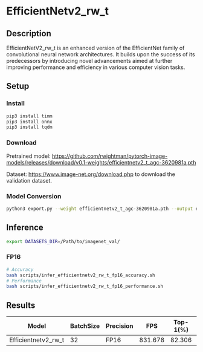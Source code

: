 # EfficientNetv2_rw_t

## Description

EfficientNetV2_rw_t is an enhanced version of the EfficientNet family of convolutional neural network architectures. It builds upon the success of its predecessors by introducing novel advancements aimed at further improving performance and efficiency in various computer vision tasks.

## Setup

### Install

```bash
pip3 install timm
pip3 install onnx
pip3 install tqdm
```

### Download

Pretrained model: <https://github.com/rwightman/pytorch-image-models/releases/download/v0.1-weights/efficientnetv2_t_agc-3620981a.pth>

Dataset: <https://www.image-net.org/download.php> to download the validation dataset.

### Model Conversion

```bash
python3 export.py --weight efficientnetv2_t_agc-3620981a.pth --output efficientnetv2_rw_t.onnx
```

## Inference

```bash
export DATASETS_DIR=/Path/to/imagenet_val/
```

### FP16

```bash
# Accuracy
bash scripts/infer_efficientnetv2_rw_t_fp16_accuracy.sh
# Performance
bash scripts/infer_efficientnetv2_rw_t_fp16_performance.sh
```

## Results

Model               |BatchSize  |Precision |FPS      |Top-1(%) |Top-5(%)
--------------------|-----------|----------|---------|---------|--------
Efficientnetv2_rw_t |    32     |   FP16   | 831.678 | 82.306  | 96.163
